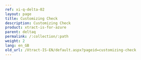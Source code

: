 ```yaml
---
ref: xi-q-delta-02
layout: page
title: Customizing Check
description: Customizing Check
product: xtract-is-for-azure
parent: deltaq
permalink: /:collection/:path
weight: 2
lang: en_GB
old_url: /Xtract-IS-EN/default.aspx?pageid=customizing-check
---
```

